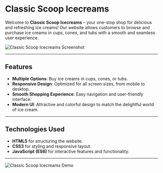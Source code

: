 # Classic Scoop Icecreams

Welcome to **Classic Scoop Icecreams** – your one-stop shop for delicious and refreshing ice creams! Our website allows customers to browse and purchase ice creams in cups, cones, and tubs with a smooth and seamless user experience.

![Classic Scoop Icecreams Screenshot](images/classic-scoop-home.png)

---

## Features

- **Multiple Options**: Buy ice creams in cups, cones, or tubs.
- **Responsive Design**: Optimized for all screen sizes, from mobile to desktop.
- **Smooth Shopping Experience**: Easy navigation and user-friendly interface.
- **Modern UI**: Attractive and colorful design to match the delightful world of ice cream.
  
---

## Technologies Used

- **HTML5** for structuring the website.
- **CSS3** for styling and responsive layout.
- **JavaScript (ES6)** for interactive features and functionality.

---

![Classic Scoop Icecreams Demo](images/classic-scoop-demo.gif)
